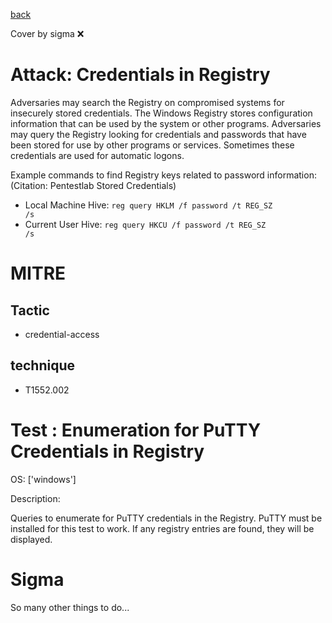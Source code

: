 [back](../index.md)

Cover by sigma :x: 

# Attack: Credentials in Registry

 Adversaries may search the Registry on compromised systems for insecurely stored credentials. The Windows Registry stores configuration information that can be used by the system or other programs. Adversaries may query the Registry looking for credentials and passwords that have been stored for use by other programs or services. Sometimes these credentials are used for automatic logons.

Example commands to find Registry keys related to password information: (Citation: Pentestlab Stored Credentials)

* Local Machine Hive: <code>reg query HKLM /f password /t REG_SZ /s</code>
* Current User Hive: <code>reg query HKCU /f password /t REG_SZ /s</code>

# MITRE
## Tactic
  - credential-access

## technique
  - T1552.002

# Test : Enumeration for PuTTY Credentials in Registry

OS: ['windows']

Description:

 Queries to enumerate for PuTTY credentials in the Registry. PuTTY must be installed for this test to work. If any registry
entries are found, they will be displayed.


# Sigma

 So many other things to do...